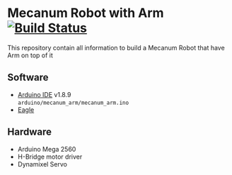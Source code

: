 # Mecanum Robot with Arm [![Build Status](https://travis-ci.org/otomasi-ugm/MecanumArm.svg?branch=master)](https://travis-ci.org/otomasi-ugm/MecanumArm)
This repository contain all information to build a Mecanum Robot that have Arm on top of it

## Software
- [Arduino IDE](https://www.arduino.cc/) v1.8.9 <br/>
 ``arduino/mecanum_arm/mecanum_arm.ino``
- [Eagle](https://www.autodesk.com/education/free-software/eagle)

## Hardware
- Arduino Mega 2560
- H-Bridge motor driver
- Dynamixel Servo